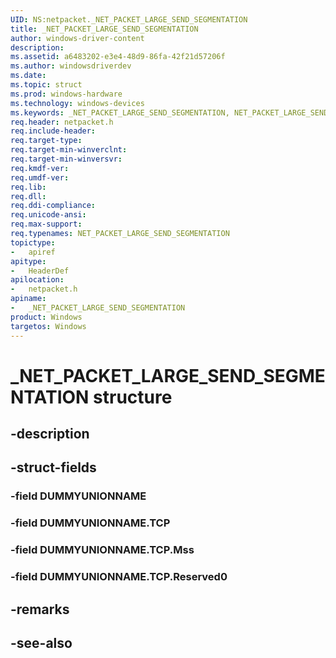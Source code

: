 ```yaml
---
UID: NS:netpacket._NET_PACKET_LARGE_SEND_SEGMENTATION
title: _NET_PACKET_LARGE_SEND_SEGMENTATION
author: windows-driver-content
description: 
ms.assetid: a6483202-e3e4-48d9-86fa-42f21d57206f
ms.author: windowsdriverdev
ms.date: 
ms.topic: struct
ms.prod: windows-hardware
ms.technology: windows-devices
ms.keywords: _NET_PACKET_LARGE_SEND_SEGMENTATION, NET_PACKET_LARGE_SEND_SEGMENTATION, 
req.header: netpacket.h
req.include-header:
req.target-type:
req.target-min-winverclnt:
req.target-min-winversvr:
req.kmdf-ver:
req.umdf-ver:
req.lib:
req.dll:
req.ddi-compliance:
req.unicode-ansi:
req.max-support:
req.typenames: NET_PACKET_LARGE_SEND_SEGMENTATION
topictype: 
-	apiref
apitype: 
-	HeaderDef
apilocation: 
-	netpacket.h
apiname: 
-	_NET_PACKET_LARGE_SEND_SEGMENTATION
product: Windows
targetos: Windows
---
```


# _NET_PACKET_LARGE_SEND_SEGMENTATION structure

## -description


## -struct-fields

### -field DUMMYUNIONNAME
 
### -field DUMMYUNIONNAME.TCP
 
### -field DUMMYUNIONNAME.TCP.Mss
 
### -field DUMMYUNIONNAME.TCP.Reserved0
 

## -remarks

## -see-also